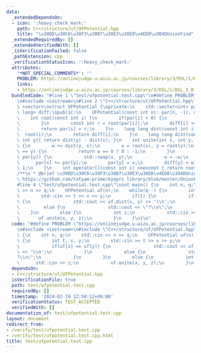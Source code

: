 ```yaml
---
data:
  _extendedDependsOn:
  - icon: ':heavy_check_mark:'
    path: C++/structure/uf/UFPotential.hpp
    title: "\u30DD\u30C6\u30F3\u30B7\u30E3\u30EB\u4ED8\u304DUnionFind"
  _extendedRequiredBy: []
  _extendedVerifiedWith: []
  _isVerificationFailed: false
  _pathExtension: cpp
  _verificationStatusIcon: ':heavy_check_mark:'
  attributes:
    '*NOT_SPECIAL_COMMENTS*': ''
    PROBLEM: https://onlinejudge.u-aizu.ac.jp/courses/library/3/DSL/1/DSL_1_B
    links:
    - https://onlinejudge.u-aizu.ac.jp/courses/library/3/DSL/1/DSL_1_B
  bundledCode: "#line 1 \"test/ufpotential.test.cpp\"\n#define PROBLEM \"https://onlinejudge.u-aizu.ac.jp/courses/library/3/DSL/1/DSL_1_B\"\
    \n#include <iostream>\n#line 2 \"C++/structure/uf/UFPotential.hpp\"\n\n#include\
    \ <vector>\nstruct UFPotential {\nprivate:\n    std::vector<int> par;\n    std::vector<long\
    \ long> diff;\npublic:\n    UFPotential(const int n): par(n, -1), diff(n){}\n\
    \    int root(const int i) {\n        if(par[i] < 0) {\n            return i;\n\
    \        }\n        const int r = root(par[i]);\n        diff[i] += diff[par[i]];\n\
    \        return par[i] = r;\n    }\n    long long dist(const int i) {\n      \
    \  root(i);\n        return diff[i];\n    }\n    long long dist(const int x, const\
    \ int y){ return dist(y) - dist(x); }\n    int unite(int x, int y, long long w)\
    \ {\n        w += dist(y, x);\n        x = root(x), y = root(y);\n        if(x\
    \ == y) {\n            return w == 0 ? 0 : -1;\n        }\n        if(par[x] >\
    \ par[y]) {\n            std::swap(x, y);\n            w = -w;\n        }\n  \
    \      par[x] += par[y];\n        par[y] = x;\n        diff[y] = w;\n        return\
    \ 1;\n    }\n    int operator[](const int i) noexcept { return root(i); }\n};\n\
    /**\n * @brief \u30DD\u30C6\u30F3\u30B7\u30E3\u30EB\u4ED8\u304DUnionFind\n * @see\
    \ https://github.com/tatyam-prime/kyopro_library/blob/master/UnionFind.cpp\n */\n\
    #line 4 \"test/ufpotential.test.cpp\"\nint main() {\n    int n, q;\n    std::cin\
    \ >> n >> q;\n    UFPotential uf(n);\n    while(q--) {\n        int t, x, y;\n\
    \        std::cin >> t >> x >> y;\n        if(t) {\n            if(uf[x] == uf[y])\
    \ {\n                std::cout << uf.dist(x, y) << '\\n';\n            }\n   \
    \         else {\n                std::cout << \"?\\n\";\n            }\n    \
    \    }\n        else {\n            int z;\n            std::cin >> z;\n     \
    \       uf.unite(x, y, z);\n        }\n    }\n}\n"
  code: "#define PROBLEM \"https://onlinejudge.u-aizu.ac.jp/courses/library/3/DSL/1/DSL_1_B\"\
    \n#include <iostream>\n#include \"C++/structure/uf/UFPotential.hpp\"\nint main()\
    \ {\n    int n, q;\n    std::cin >> n >> q;\n    UFPotential uf(n);\n    while(q--)\
    \ {\n        int t, x, y;\n        std::cin >> t >> x >> y;\n        if(t) {\n\
    \            if(uf[x] == uf[y]) {\n                std::cout << uf.dist(x, y)\
    \ << '\\n';\n            }\n            else {\n                std::cout << \"\
    ?\\n\";\n            }\n        }\n        else {\n            int z;\n      \
    \      std::cin >> z;\n            uf.unite(x, y, z);\n        }\n    }\n}"
  dependsOn:
  - C++/structure/uf/UFPotential.hpp
  isVerificationFile: true
  path: test/ufpotential.test.cpp
  requiredBy: []
  timestamp: '2024-02-19 12:58:12+09:00'
  verificationStatus: TEST_ACCEPTED
  verifiedWith: []
documentation_of: test/ufpotential.test.cpp
layout: document
redirect_from:
- /verify/test/ufpotential.test.cpp
- /verify/test/ufpotential.test.cpp.html
title: test/ufpotential.test.cpp
---
```

